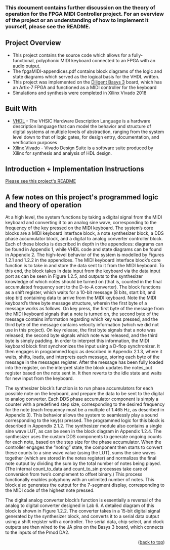 <!-- ABOUT THE PROJECT -->
### This document contains further discussion on the theory of operation for the FPGA MIDI Controller project. For an overview of the project or an understanding of how to implement it yourself, please see the README. 

## Project Overview 
* This project contains the source code which allows for a fully-functional, polyphonic MIDI keyboard connected to an FPGA with an audio output. 
* The fpgaMIDI-appendices.pdf contains block diagrams of the logic and state diagrams which served as the logical basis for the VHDL written. 
* This project was implemented on the [Diligent Basys 3](https://digilent.com/shop/basys-3-artix-7-fpga-trainer-board-recommended-for-introductory-users/) board, which has an Artix-7 FPGA and functioned as a MIDI controller for the keyboard
* Simulations and synthesis were completed in Xilinx Vivado 2018

## Built With

* [VHDL](https://www.seas.upenn.edu/~ese171/vhdl/vhdl_primer.html) - The VHSIC Hardware Description Language is a hardware description language that can model the behavior and structure of digital systems at multiple levels of abstraction, ranging from the system level down to that of logic gates, for design entry, documentation, and verification purposes
* [Xilinx Vivado](https://www.xilinx.com/support/download.html) - Vivado Design Suite is a software suite produced by Xilinx for synthesis and analysis of HDL design. 


## Introduction + Implementation Instructions 
[Please see this project's README](https://github.com/arnavtolat/Midi-Keyboard-VHDL/blob/22cc481082bb61794425cf64bf8b394caf01a1cf/README.md)

## A few notes on this project's programmed logic and theory of operation

At a high level, the system functions by taking a digital signal from the MIDI keyboard and converting it to an analog sine wave, corresponding to the frequency of the key pressed on the MIDI keyboard. The system’s core blocks are a MIDI keyboard interface block, a note synthesizer block, a DDS phase accumulator block, and a digital to analog converter controller block. Each of these blocks is described in depth in the appendices: diagrams can be found in Appendix 1, while VHDL code and state diagrams can be found in Appendix 2. The high-level behavior of the system is modelled by Figures 1.2.1 and 1.2.2 in the appendices.
The MIDI keyboard interface block’s core function is to take in and store the data sent to it from the MIDI keyboard. To this end, the block takes in data input from the keyboard via the data input port as can be seen in Figure 1.2.5, and outputs to the synthesizer knowledge of which notes should be turned on (that is, counted in the final accumulated frequency sent to the D-to-A converter). The block functions as a shift register, which waits for a 10-bit message (8 bits, start bit, and stop bit) containing data to arrive from the MIDI keyboard. Note the MIDI keyboard’s three byte message structure, wherein the first byte of a message works as follows. On key press, the first byte of the message from the MIDI keyboard signals that a note is turned on, the second byte of the message contains information regarding which key was pressed, and the third byte of the message contains velocity information (which we did not use in this project). On key release, the first byte signals that a note was released, the second byte signals which note was released, and the third byte is simply padding. In order to interpret this information, the MIDI keyboard block first synchronizes the input using a D-flop synchronizer. It then engages in programmed logic as described in Appendix 2.1.3, where it waits, shifts, loads, and interprets each message, storing each byte of the message in the messages register. After the message has been fully loaded into the register, on the interpret state the block updates the notes_out register based on the note sent in. It then reverts to the idle state and waits for new input from the keyboard.

The synthesizer block’s function is to run phase accumulators for each possible note on the keyboard, and prepare the data to be sent to the digital to analog converter. Each DDS phase accumulator component is simply a counter with a predefined step size, corresponding to the desired frequency for the note (each frequency must be a multiple of 1.465 Hz, as described in Appendix 3). This behavior allows the system to seamlessly play a sound corresponding to the key(s) pressed. The programmed logic for this block is described in Appendix 2.1.2. The synthesizer module also contains a single sine wave LUT, as can be seen in the block diagram in Appendix 1.2.4. The synthesizer uses the custom DDS components to generate ongoing counts for each note, based on the step size for the phase accumulator. When the controller engages the “noting” state, the component then starts to convert these counts to a sine wave value (using the LUT), sums the sine waves together (which are stored in the notes register) and normalizes the final note output by dividing the sum by the total number of notes being played. (The internal count_to_data and count_to_sin processes take care of conversion from two’s complement to offset binary.) This process functionally enables polyphony with an unlimited number of notes. This block also generates the output for the 7-segment display, corresponding to the MIDI code of the highest note pressed.

The digital analog converter block’s function is essentially a reversal of the analog to digital converter designed in Lab 6. A detailed diagram of this block is shown in Figure 1.2.2. The converter takes in a 15-bit digital signal generated by the synthesizer block, and converts it to a serial data output using a shift register with a controller. The serial data, chip select, and clock outputs are then wired to the JA pins on the Basys 3 board, which connects to the inputs of the Pmod DA2.


<p align="right">(<a href="#top">back to top</a>)</p>
